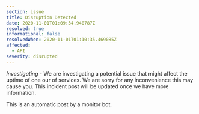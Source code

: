 ```yaml
---
section: issue
title: Disruption Detected
date: 2020-11-01T01:09:34.940787Z
resolved: true
informational: false
resolvedWhen: 2020-11-01T01:10:35.469085Z
affected:
  - API
severity: disrupted
---
```

*Investigating* - We are investigating a potential issue that might affect the uptime of one our of services. We are sorry for any inconvenience this may cause you. This incident post will be updated once we have more information.

This is an automatic post by a monitor bot.
        